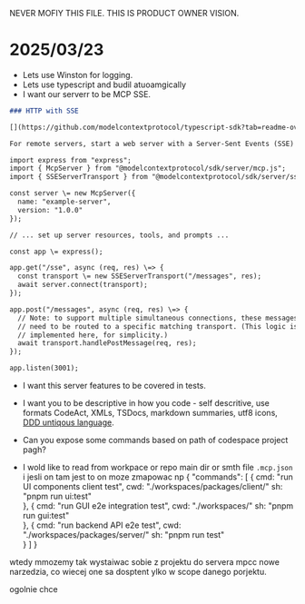 NEVER MOFIY THIS FILE.
THIS IS PRODUCT OWNER VISION. 

# 2025/03/23 

* Lets use Winston for logging. 
* Lets use typescript and budil atuoamgically 
* I want our serverr to be MCP SSE.

```md
### HTTP with SSE

[](https://github.com/modelcontextprotocol/typescript-sdk?tab=readme-ov-file#http-with-sse)

For remote servers, start a web server with a Server-Sent Events (SSE) endpoint, and a separate endpoint for the client to send its messages to:

import express from "express";
import { McpServer } from "@modelcontextprotocol/sdk/server/mcp.js";
import { SSEServerTransport } from "@modelcontextprotocol/sdk/server/sse.js";

const server \= new McpServer({
  name: "example-server",
  version: "1.0.0"
});

// ... set up server resources, tools, and prompts ...

const app \= express();

app.get("/sse", async (req, res) \=> {
  const transport \= new SSEServerTransport("/messages", res);
  await server.connect(transport);
});

app.post("/messages", async (req, res) \=> {
  // Note: to support multiple simultaneous connections, these messages will
  // need to be routed to a specific matching transport. (This logic isn't
  // implemented here, for simplicity.)
  await transport.handlePostMessage(req, res);
});

app.listen(3001);
```


* I want this server features to be covered in tests.
* I want you to be descriptive in how you code - self descritive, use formats CodeAct, XMLs, TSDocs, markdown summaries, utf8 icons, [DDD untiqous language](./DDD.md).

*  Can you expose some commands based on path of codespace project pagh?
* I wold like to read from workpace or repo main dir or smth file `.mcp.json` i jesli on tam jest to on moze zmapowac np 
{
    "commands": [
        {
            cmd: "run UI components client test",
            cwd: "./workspaces/packages/client/"
            sh: "pnpm run ui:test"  
        },
        {
            cmd: "run GUI e2e integration test",
            cwd: "./workspaces/"
            sh: "pnpm run gui:test"  
        },
                {
            cmd: "run backend API e2e test",
            cwd: "./workspaces/packages/server/"
            sh: "pnpm run test"  
        }
    ]
}


wtedy mmozemy tak wystaiwac sobie z projektu do servera mpcc nowe narzedzia, co wiecej one sa dosptent ylko w scope danego porjektu. 

ogolnie chce 